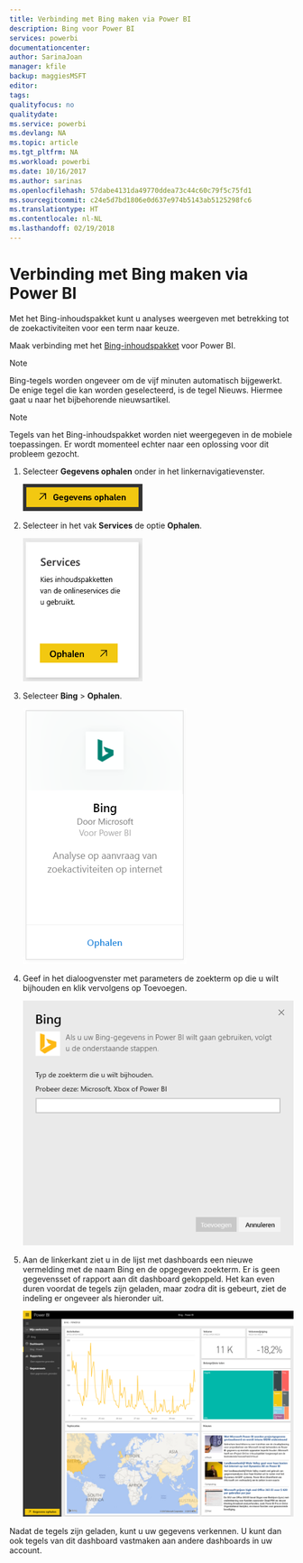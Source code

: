 ```yaml
---
title: Verbinding met Bing maken via Power BI
description: Bing voor Power BI
services: powerbi
documentationcenter: 
author: SarinaJoan
manager: kfile
backup: maggiesMSFT
editor: 
tags: 
qualityfocus: no
qualitydate: 
ms.service: powerbi
ms.devlang: NA
ms.topic: article
ms.tgt_pltfrm: NA
ms.workload: powerbi
ms.date: 10/16/2017
ms.author: sarinas
ms.openlocfilehash: 57dabe4131da49770ddea73c44c60c79f5c75fd1
ms.sourcegitcommit: c24e5d7bd1806e0d637e974b5143ab5125298fc6
ms.translationtype: HT
ms.contentlocale: nl-NL
ms.lasthandoff: 02/19/2018
---
```

# <a name="connect-to-bing-with-power-bi"></a>Verbinding met Bing maken via Power BI
Met het Bing-inhoudspakket kunt u analyses weergeven met betrekking tot de zoekactiviteiten voor een term naar keuze.

Maak verbinding met het [Bing-inhoudspakket](https://app.powerbi.com/groups/me/getdata/services/bing) voor Power BI.

>[!NOTE]
>Bing-tegels worden ongeveer om de vijf minuten automatisch bijgewerkt. De enige tegel die kan worden geselecteerd, is de tegel Nieuws. Hiermee gaat u naar het bijbehorende nieuwsartikel. 

>[!NOTE]
>Tegels van het Bing-inhoudspakket worden niet weergegeven in de mobiele toepassingen. Er wordt momenteel echter naar een oplossing voor dit probleem gezocht.

1. Selecteer **Gegevens ophalen** onder in het linkernavigatievenster.
   
    ![](media/service-connect-to-bing/getdata.png)
2. Selecteer in het vak **Services** de optie **Ophalen**.
   
    ![](media/service-connect-to-bing/services.png)
3. Selecteer **Bing** > **Ophalen**.
   
    ![](media/service-connect-to-bing/bing.png)
4. Geef in het dialoogvenster met parameters de zoekterm op die u wilt bijhouden en klik vervolgens op Toevoegen.
   
    ![](media/service-connect-to-bing/params.png)    
5. Aan de linkerkant ziet u in de lijst met dashboards een nieuwe vermelding met de naam Bing en de opgegeven zoekterm. Er is geen gegevensset of rapport aan dit dashboard gekoppeld. Het kan even duren voordat de tegels zijn geladen, maar zodra dit is gebeurt, ziet de indeling er ongeveer als hieronder uit.
   
    ![](media/service-connect-to-bing/dashboard.png)

Nadat de tegels zijn geladen, kunt u uw gegevens verkennen. U kunt dan ook tegels van dit dashboard vastmaken aan andere dashboards in uw account.

